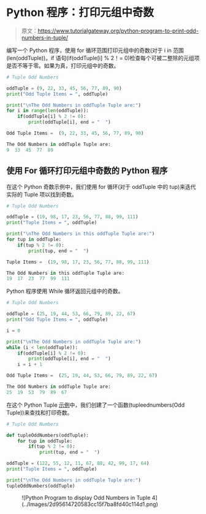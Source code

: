 # Python 程序：打印元组中奇数

> 原文：<https://www.tutorialgateway.org/python-program-to-print-odd-numbers-in-tuple/>

编写一个 Python 程序，使用 for 循环范围打印元组中的奇数(对于 i in 范围(len(oddTuple))。if 语句(if(oddTuple[i] % 2！= 0)检查每个可被二整除的元组项是否不等于零。如果为真，打印元组中的奇数。

```py
# Tuple Odd Numbers

oddTuple = (9, 22, 33, 45, 56, 77, 89, 90)
print("Odd Tuple Items = ", oddTuple)

print("\nThe Odd Numbers in oddTuple Tuple are:")
for i in range(len(oddTuple)):
    if(oddTuple[i] % 2 != 0):
        print(oddTuple[i], end = "  ")
```

```py
Odd Tuple Items =  (9, 22, 33, 45, 56, 77, 89, 90)

The Odd Numbers in oddTuple Tuple are:
9  33  45  77  89 
```

## 使用 For 循环打印元组中奇数的 Python 程序

在这个 Python 奇数示例中，我们使用 for 循环(对于 oddTuple 中的 tup)来迭代实际的 Tuple 项以找到奇数。

```py
# Tuple Odd Numbers

oddTuple = (19, 98, 17, 23, 56, 77, 88, 99, 111)
print("Tuple Items = ", oddTuple)

print("\nThe Odd Numbers in this oddTuple Tuple are:")
for tup in oddTuple:
    if(tup % 2 != 0):
        print(tup, end = "  ")
```

```py
Tuple Items =  (19, 98, 17, 23, 56, 77, 88, 99, 111)

The Odd Numbers in this oddTuple Tuple are:
19  17  23  77  99  111 
```

Python 程序使用 While 循环返回元组中的奇数。

```py
# Tuple Odd Numbers

oddTuple = (25, 19, 44, 53, 66, 79, 89, 22, 67) 
print("Odd Tuple Items = ", oddTuple)

i = 0

print("\nThe Odd Numbers in oddTuple Tuple are:")
while (i < len(oddTuple)):
    if(oddTuple[i] % 2 != 0):
        print(oddTuple[i], end = "  ")
    i = i + 1
```

```py
Odd Tuple Items =  (25, 19, 44, 53, 66, 79, 89, 22, 67)

The Odd Numbers in oddTuple Tuple are:
25  19  53  79  89  67 
```

在这个 Python Tuple [示例](https://www.tutorialgateway.org/python-programming-examples/)中，我们创建了一个函数(tupleednumbers(Odd Tuple))来查找和打印奇数。

```py
# Tuple Odd Numbers

def tupleOddNumbers(oddTuple):
    for tup in oddTuple:
        if(tup % 2 != 0):
            print(tup, end = "  ")

oddTuple = (122, 55, 12, 11, 67, 88, 42, 99, 17, 64) 
print("Tuple Items = ", oddTuple)

print("\nThe Odd Numbers in oddTuple Tuple are:")
tupleOddNumbers(oddTuple)
```

<figure class="wp-block-image size-large">![Python Program to display Odd Numbers in Tuple 4](../Images/2d95614720583cc15f7ba8fd40c114d1.png)</figure>